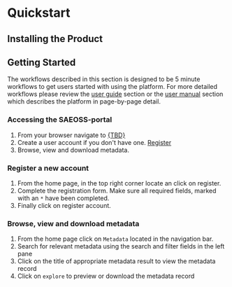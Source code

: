 # Quickstart
<!-- Replace all of the titles with relevant titles -->

## Installing the Product
<!-- Easy to follow instructions for installing the product
not always a necessity -->


## Getting Started
<!-- Easy to follow instructions for getting started using
the product -->
The workflows described in this section is designed to be 5 minute workflows to get users started with using the platform. For more detailed workflows please review the [user guide](../guide/index.md) section or the [user manual](../manual/index.md) section which describes the platform in page-by-page detail.

### Accessing the SAEOSS-portal

1) From your browser navigate to [{TBD}](http://www..)
2) Create a user account if you don't have one. [Register](#register-a-new-account)
3) Browse, view and download metadata.

### Register a new account

1) From the home page, in the top right corner locate an click on register.
2) Complete the registration form. Make sure all required fields, marked with an `*` have been completed.
3) Finally click on register account.

### Browse, view and download metadata

1) From the home page click on `Metadata` located in the navigation bar.
2) Search for relevant metadata using the search and filter fields in the left pane
3) Click on the title of appropriate metadata result to view the metadata record
4) Click on `explore` to preview or download the metadata record

<!-- 
### Releases -->

<!-- Insert links to release pages 
[GitHub releases page]()
[Releases page]()
-->